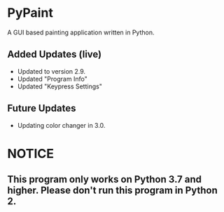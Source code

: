 # PyPaint
A GUI based painting application written in Python.
## Added Updates (live)
- Updated to version 2.9.
- Updated "Program Info"
- Updated "Keypress Settings"
## Future Updates
- Updating color changer in 3.0.
# NOTICE
## This program only works on Python 3.7 and higher. Please don't run this program in Python 2.
